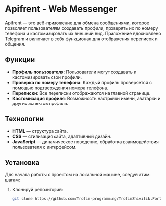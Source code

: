 # Apifrent - Web Messenger

Apifrent — это веб-приложение для обмена сообщениями, которое позволяет пользователям создавать профили, проверять их по номеру телефона и кастомизировать их внешний вид. Приложение вдохновлено Telegram и включает в себя функционал для отображения переписок и общения.

## Функции

- **Профиль пользователя**: Пользователи могут создавать и кастомизировать свои профили.
- **Проверка по номеру телефона**: Каждый профиль проверяется с помощью подтверждения номера телефона.
- **Переписки**: Все переписки отображаются на главной странице.
- **Кастомизация профиля**: Возможность настройки имени, аватарки и других аспектов профиля.
  
## Технологии

- **HTML** — структура сайта.
- **CSS** — стилизация сайта, адаптивный дизайн.
- **JavaScript** — динамическое поведение, обработка взаимодействия пользователя с интерфейсом.
  
## Установка

Для начала работы с проектом на локальной машине, следуй этим шагам:

1. Клонируй репозиторий:
   ```bash
   git clone https://github.com/Trofim-programming/TrofimZhivilik.Portfolio.git

